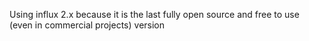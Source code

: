 Using influx 2.x because it is the last fully open source and free to use (even in commercial projects) version
